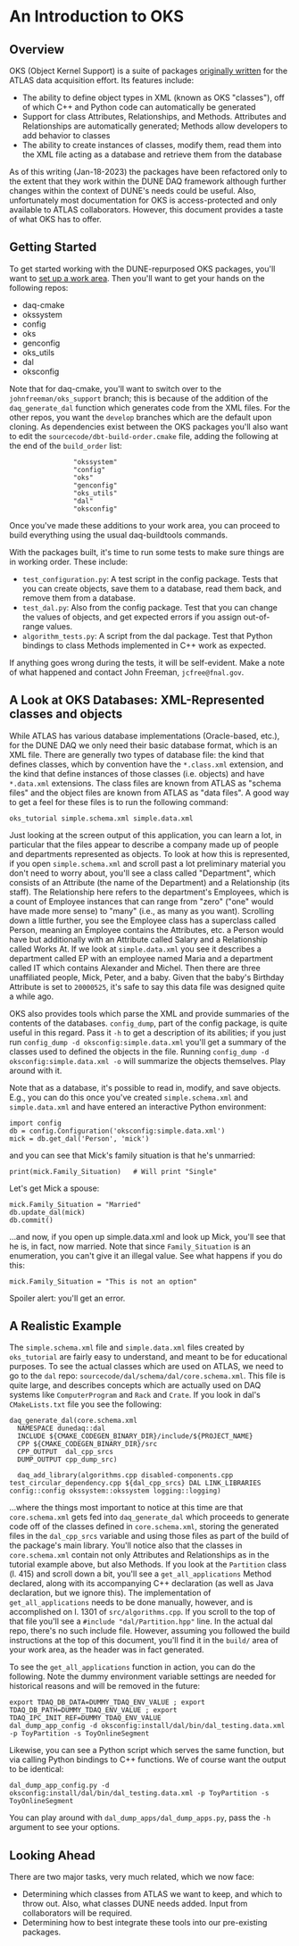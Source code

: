 # An Introduction to OKS

## Overview

OKS (Object Kernel Support) is a suite of packages [originally
written](https://gitlab.cern.ch/atlas-tdaq-software/oks) for the ATLAS
data acquisition effort. Its features include:
* The ability to define object types in XML (known as OKS "classes"), off of which C++ and Python code can automatically be generated
* Support for class Attributes, Relationships, and Methods. Attributes and Relationships are automatically generated; Methods allow developers to add behavior to classes
* The ability to create instances of classes, modify them, read them into the XML file acting as a database and retrieve them from the database

As of this writing (Jan-18-2023) the packages have been refactored
only to the extent that they work within the DUNE DAQ framework
although further changes within the context of DUNE's needs could be
useful. Also, unfortunately most documentation for OKS is
access-protected and only available to ATLAS collaborators. However,
this document provides a taste of what OKS has to offer.

## Getting Started

To get started working with the DUNE-repurposed OKS packages, you'll want to [set up a work area](https://dune-daq-sw.readthedocs.io/en/latest/packages/daq-buildtools/). 
Then you'll want to get your hands on the following repos:
* daq-cmake
* okssystem
* config
* oks
* genconfig
* oks_utils
* dal
* oksconfig

Note that for daq-cmake, you'll want to switch over to the `johnfreeman/oks_support` branch; this is because of the addition of the `daq_generate_dal` 
function which generates code from the XML files. For the other repos, you want the `develop` branches which are the default upon cloning. As dependencies
exist between the OKS packages you'll also want to edit the `sourcecode/dbt-build-order.cmake` file, adding the following at the end of the `build_order` list:
```
                "okssystem"
                "config"
                "oks"
                "genconfig"
                "oks_utils"
                "dal"
                "oksconfig"
```
Once you've made these additions to your work area, you can proceed to build everything using the usual daq-buildtools commands. 

With the packages built, it's time to run some tests to make sure things are in working order. These include:
* `test_configuration.py`: A test script in the config package. Tests that you can create objects, save them to a database, read them back, and remove them from a database.
* `test_dal.py`: Also from the config package. Test that you can change the values of objects, and get expected errors if you assign out-of-range values. 
* `algorithm_tests.py`: A script from the dal package. Test that Python bindings to class Methods implemented in C++ work as expected. 

If anything goes wrong during the tests, it will be self-evident. Make a note of what happened and contact John Freeman, `jcfree@fnal.gov`. 

## A Look at OKS Databases: XML-Represented classes and objects

While ATLAS has various database implementations (Oracle-based, etc.), for the DUNE DAQ we only need their basic database format, which is an XML file. There are generally two types of database file: the kind that defines classes, which by convention have the `*.class.xml` extension, and the kind that define instances of those classes (i.e. objects) and have `*.data.xml` extensions. The class files are known from ATLAS as "schema files" and the object files are known from ATLAS as "data files". A good way to get a feel for these files is to run the following command:
```
oks_tutorial simple.schema.xml simple.data.xml
```
Just looking at the screen output of this application, you can learn a lot, in particular that the files appear to describe a company made up of people and departments represented as objects. To look at how this is represented, if you open `simple.schema.xml` and scroll past a lot preliminary material you don't need to worry about, you'll see a class called "Department", which consists of an Attribute (the name of the Department) and a Relationship (its staff). The Relationship here refers to the department's Employees, which is a count of Employee instances that can range from "zero" ("one" would have made more sense) to "many" (i.e., as many as you want). Scrolling down a little further, you see the Employee class has a superclass called Person, meaning an Employee contains the Attributes, etc. a Person would have but additionally with an Attribute called Salary and a Relationship called Works At. If we look at `simple.data.xml` you see it describes a department called EP with an employee named Maria and a department called IT which contains Alexander and Michel. Then there are three unaffiliated people, Mick, Peter, and a baby. Given that the baby's Birthday Attribute is set to `20000525`, it's safe to say this data file was designed quite a while ago. 

OKS also provides tools which parse the XML and provide summaries of the contents of the databases. `config_dump`, part of the config package, is quite useful in this regard. Pass it `-h` to get a description of its abilities; if you just run `config_dump -d oksconfig:simple.data.xml` you'll get a summary of the classes used to defined the objects in the file. Running `config_dump -d oksconfig:simple.data.xml -o` will summarize the objects themselves. Play around with it. 

Note that as a database, it's possible to read in, modify, and save objects. E.g., you can do this once you've created `simple.schema.xml` and `simple.data.xml` and have entered an interactive Python environment:
```
import config
db = config.Configuration('oksconfig:simple.data.xml')
mick = db.get_dal('Person', 'mick')
```
and you can see that Mick's family situation is that he's unmarried:
```
print(mick.Family_Situation)   # Will print "Single"
```
Let's get Mick a spouse:
```
mick.Family_Situation = "Married"
db.update_dal(mick)
db.commit()
```
...and now, if you open up simple.data.xml and look up Mick, you'll see that he is, in fact, now married. Note that since `Family_Situation` is an enumeration, you can't give it an illegal value. See what happens if you do this:
```
mick.Family_Situation = "This is not an option"
```
Spoiler alert: you'll get an error. 

## A Realistic Example

The `simple.schema.xml` file and `simple.data.xml` files created by `oks_tutorial` are fairly easy to understand, and meant to be for educational purposes. To see the actual classes which are used on ATLAS, we need to go to the `dal` repo: `sourcecode/dal/schema/dal/core.schema.xml`. This file is quite large, and describes concepts which are actually used on DAQ systems like `ComputerProgram` and `Rack` and `Crate`. If you look in dal's `CMakeLists.txt` file you see the following:
```
daq_generate_dal(core.schema.xml
  NAMESPACE dunedaq::dal
  INCLUDE ${CMAKE_CODEGEN_BINARY_DIR}/include/${PROJECT_NAME}
  CPP ${CMAKE_CODEGEN_BINARY_DIR}/src
  CPP_OUTPUT  dal_cpp_srcs
  DUMP_OUTPUT cpp_dump_src)
  
  daq_add_library(algorithms.cpp disabled-components.cpp test_circular_dependency.cpp ${dal_cpp_srcs} DAL LINK_LIBRARIES config::config okssystem::okssystem logging::logging)
```
...where the things most important to notice at this time are that `core.schema.xml` gets fed into `daq_generate_dal` which proceeds to generate code off of the classes defined in `core.schema.xml`, storing the generated files in the `dal_cpp_srcs` variable and using those files as part of the build of the package's main library. You'll notice also that the classes in `core.schema.xml` contain not only Attributes and Relationships as in the tutorial example above, but also Methods. If you look at the `Partition` class (l. 415) and scroll down a bit, you'll see a `get_all_applications` Method declared, along with its accompanying C++ declaration (as well as Java declaration, but we ignore this). The implementation of `get_all_applications` needs to be done manually, however, and is accomplished on l. 1301 of `src/algorithms.cpp`. If you scroll to the top of that file you'll see a `#include "dal/Partition.hpp"` line. In the actual dal repo, there's no such include file. However, assuming you followed the build instructions at the top of this document, you'll find it in the `build/` area of your work area, as the header was in fact generated. 

To see the `get_all_applications` function in action, you can do the
following. Note the dummy environment variable settings are needed for
historical reasons and will be removed in the future:
```
export TDAQ_DB_DATA=DUMMY_TDAQ_ENV_VALUE ; export TDAQ_DB_PATH=DUMMY_TDAQ_ENV_VALUE ; export TDAQ_IPC_INIT_REF=DUMMY_TDAQ_ENV_VALUE
dal_dump_app_config -d oksconfig:install/dal/bin/dal_testing.data.xml -p ToyPartition -s ToyOnlineSegment
```

Likewise, you can see a Python script which serves the same function,
but via calling Python bindings to C++ functions. We of course want
the output to be identical:
```
dal_dump_app_config.py -d oksconfig:install/dal/bin/dal_testing.data.xml -p ToyPartition -s ToyOnlineSegment
```
You can play around with `dal_dump_apps/dal_dump_apps.py`, pass the
`-h` argument to see your options. 

## Looking Ahead

There are two major tasks, very much related, which we now face:
* Determining which classes from ATLAS we want to keep, and which to
throw out. Also, what classes DUNE needs added. Input from
collaborators will be required. 
* Determining how to best integrate these tools into our pre-existing
packages.


